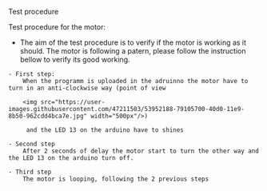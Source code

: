 Test procedure 

Test procedure for the motor:

   - The aim of the test procedure is to verify if the motor is working as it should.
    The motor is following a patern, please follow the instruction bellow to verify its good working.

    - First step:
        When the programm is uploaded in the adruinno the motor have to turn in an anti-clockwise way (point of view 

        <img src="https://user-images.githubusercontent.com/47211503/53952188-79105700-40d0-11e9-8b50-962cdd4bca7e.jpg" width="500px"/>)

         and the LED 13 on the arduino have to shines

    - Second step
        After 2 seconds of delay the motor start to turn the other way and the LED 13 on the arduino turn off.

    - Third step
        The motor is looping, following the 2 previous steps